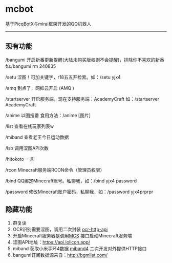 # mcbot

基于PicqBotX与mirai框架开发的QQ机器人

---

## 现有功能

/bangumi   开启新番更新提醒(大陆未购买版权则不会提醒)，排除你不喜欢的新番如:/bangumi rm 240835

/setu   涩图！可加关键字，r18五五开检索。如：/setu yjx4

/amq   到点了，网抑云开启 (AMQ <anti-motivational quotes>)

/startserver   开启服务端，现在支持服务端：AcademyCraft 如：/startserver AcademyCraft

/anime   以图搜番 食用方法：/anime [图片]

/list   查看在线玩家列表w

/miband   查看老王今日运动数据

/lsb   调用涩图API次数

/hitokoto   一言

/rcon   Minecraft服务端RCON命令（管理员权限）

/bind   QQ绑定Minecraft账号。私聊我，如：/bind yjx4 password

/password   修改Minecraft账户密码，私聊我，如：/password yjx4prprpr


## 隐藏功能
1. 群复读
2. OCR识别需要涩图，调用二次封装 [ocr-http-api]( https://github.com/ColorfulGhost/ocr-http-api) 
3. 开启Minecraft服务器是调用[MCS](https://github.com/Suwings/MCSManager) 接口启动Minecraft服务端
4. 涩图API地址：https://api.lolicon.app/
5. miband 获取小米手环4数据 [miband4](https://github.com/ColorfulGhost/miband4) 二次开发对外提供HTTP接口
6. bangumi订阅数据源来自：http://bgmlist.com/